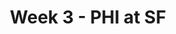 ---
layout: game
title: Week 3 - PHI at SF
season: 2006
game_id: 2006_03_PHI_SF
away_team: PHI
home_team: SF
---